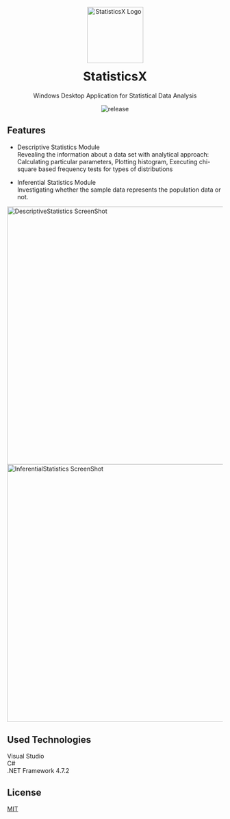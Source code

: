<p align="center">
  <img width="131" alt="StatisticsX Logo" src="https://user-images.githubusercontent.com/74831928/104771978-b2fa1c00-5783-11eb-9bc1-2d6b5c4d38db.png">  
</p>

<h1 align="center" style="margin-top: 0px;">StatisticsX</h1>

<div align="center">
  
Windows Desktop Application for Statistical Data Analysis      
    
![release](https://img.shields.io/badge/release-v2.0-brightgreen)

</div>

## Features

* Descriptive Statistics Module  
Revealing the information about a data set with analytical approach: Calculating particular parameters, Plotting histogram, Executing chi-square based frequency tests for types of distributions  

* Inferential Statistics Module  
Investigating whether the sample data represents the population data or not.  

<img width="600" alt="DescriptiveStatistics ScreenShot" src="https://user-images.githubusercontent.com/74831928/152222049-10086fa2-6e40-4f0c-9908-5701ab0d596d.JPG">  

<img width="600" alt="InferentialStatistics ScreenShot" src="https://user-images.githubusercontent.com/74831928/152222150-902061b8-84f4-4835-8794-e03aca376089.JPG">

## Used Technologies
Visual Studio  
C#  
.NET Framework 4.7.2

## License
[MIT](https://choosealicense.com/licenses/mit/)
